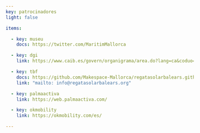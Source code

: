 ```yaml
---
key: patrocinadores
light: false

items:

  - key: museu
    docs: https://twitter.com/MaritimMallorca

  - key: dgi
    link: https://www.caib.es/govern/organigrama/area.do?lang=ca&coduo=2390343

  - key: tbf
    docs: https://github.com/Makespace-Mallorca/regatasolarbalears.github.io/raw/main/doc/Presentación_IRegataSolarIllesBalears.pdf
    link: "mailto: info@regatasolarbalears.org"

  - key: palmaactiva
    link: https://web.palmaactiva.com/

  - key: okmobility
    link: https://okmobility.com/es/

---
```

